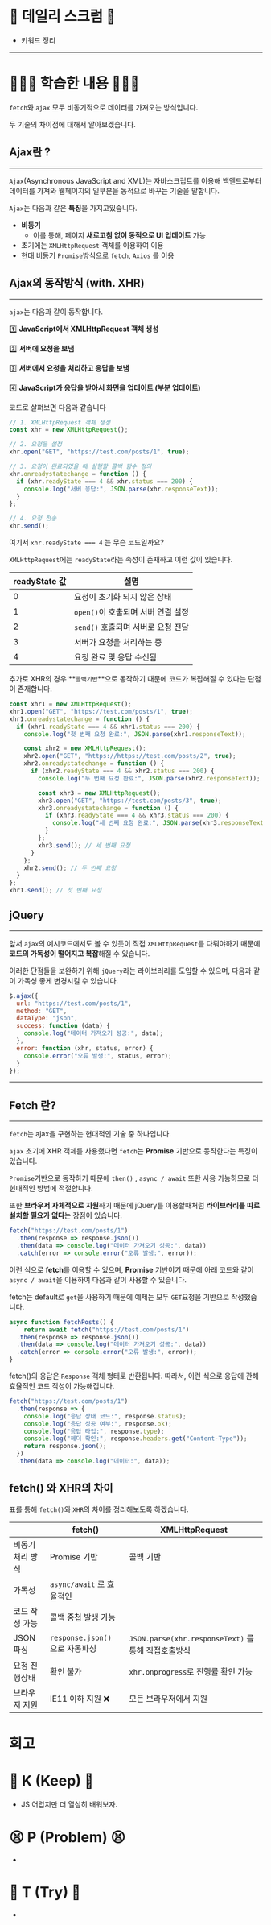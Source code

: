 # 💬 데일리 스크럼 💬
- 키워드 정리
***
# 🧑🏻‍💻 학습한 내용 🧑🏻‍💻
`fetch`와 `ajax` 모두 비동기적으로 데이터를 가져오는 방식입니다.

두 기술의 차이점에 대해서 알아보겠습니다.

## Ajax란 ?

---

`Ajax`(Asynchronous JavaScript and XML)는 자바스크립트를 이용해 백엔드로부터 데이터를 가져와 웹페이지의 일부분을 동적으로 바꾸는 기술을 말합니다.

`Ajax`는 다음과 같은 **특징**을 가지고있습니다.

- **비동기**
    - 이를 통해, 페이지 **새로고침 없이 동적으로 UI 업데이트** 가능
- 초기에는 `XMLHttpRequest` 객체를 이용하여 이용
- 현대 비동기 `Promise`방식으로 `fetch`, `Axios` 를 이용

## Ajax의 동작방식 (with. XHR)

---

`ajax`는 다음과 같이 동작합니다.

1️⃣ **JavaScript에서 XMLHttpRequest 객체 생성**

2️⃣ **서버에 요청을 보냄**

3️⃣ **서버에서 요청을 처리하고 응답을 보냄**

4️⃣ **JavaScript가 응답을 받아서 화면을 업데이트 (부분 업데이트)**

코드로 살펴보면 다음과 같습니다

```jsx
// 1. XMLHttpRequest 객체 생성
const xhr = new XMLHttpRequest();

// 2. 요청을 설정
xhr.open("GET", "https://test.com/posts/1", true);

// 3. 요청이 완료되었을 때 실행할 콜백 함수 정의
xhr.onreadystatechange = function () {
  if (xhr.readyState === 4 && xhr.status === 200) {
    console.log("서버 응답:", JSON.parse(xhr.responseText));
  }
};

// 4. 요청 전송
xhr.send();
```

여기서 `xhr.readyState === 4`  는 무슨 코드일까요? 

`XMLHttpRequest`에는 `readyState`라는 속성이 존재하고 이런 값이 있습니다.

| readyState 값 | 설명 |
| --- | --- |
| 0 | 요청이 초기화 되지 않은 상태 |
| 1 | `open()`이 호출되며 서버 연결 설정 |
| 2 | `send()` 호출되며 서버로 요청 전달 |
| 3 | 서버가 요청을 처리하는 중 |
| 4 | 요청 완료 및 응답 수신됨 |

추가로 XHR의 경우 **`콜백기반`**으로 동작하기 때문에 코드가 복잡해질 수 있다는 단점이 존재합니다.

```jsx
const xhr1 = new XMLHttpRequest();
xhr1.open("GET", "https://test.com/posts/1", true);
xhr1.onreadystatechange = function () {
  if (xhr1.readyState === 4 && xhr1.status === 200) {
    console.log("첫 번째 요청 완료:", JSON.parse(xhr1.responseText));

    const xhr2 = new XMLHttpRequest();
    xhr2.open("GET", "https://https://test.com/posts/2", true);
    xhr2.onreadystatechange = function () {
      if (xhr2.readyState === 4 && xhr2.status === 200) {
        console.log("두 번째 요청 완료:", JSON.parse(xhr2.responseText));

        const xhr3 = new XMLHttpRequest();
        xhr3.open("GET", "https://test.com/posts/3", true);
        xhr3.onreadystatechange = function () {
          if (xhr3.readyState === 4 && xhr3.status === 200) {
            console.log("세 번째 요청 완료:", JSON.parse(xhr3.responseText));
          }
        };
        xhr3.send(); // 세 번째 요청
      }
    };
    xhr2.send(); // 두 번째 요청
  }
};
xhr1.send(); // 첫 번째 요청
```

## jQuery

---

앞서 `ajax`의 예시코드에서도 볼 수 있듯이 직접 `XMLHttpRequest`를 다뤄야하기 때문에 **코드의 가독성이 떨어지고 복잡**해질 수 있습니다.

이러한 단점들을 보완하기 위해 `jQuery`라는 라이브러리를 도입할 수 있으며, 다음과 같이 가독성 좋게 변경시킬 수 있습니다.

```jsx
$.ajax({
  url: "https://test.com/posts/1",
  method: "GET",
  dataType: "json",
  success: function (data) {
    console.log("데이터 가져오기 성공:", data);
  },
  error: function (xhr, status, error) {
    console.error("오류 발생:", status, error);
  }
});
```

---

## Fetch 란?

---

`fetch`는 ajax을 구현하는 현대적인 기술 중 하나입니다.

`ajax` 초기에 XHR 객체를 사용했다면 `fetch`는 **Promise** 기반으로 동작한다는 특징이 있습니다.

`Promise`기반으로 동작하기 때문에 `then()` , `async / await` 또한 사용 가능하므로 더 현대적인 방법에 적절합니다.

또한 **브라우저 자체적으로 지원**하기 때문에 jQuery를 이용할때처럼 **라이브러리를 따로 설치할 필요가 없다**는 장점이 있습니다.

```jsx
fetch("https://test.com/posts/1")
  .then(response => response.json())
  .then(data => console.log("데이터 가져오기 성공:", data))
  .catch(error => console.error("오류 발생:", error));
```

이런 식으로 **fetch**를 이용할 수 있으며, **Promise** 기반이기 때문에 아래 코드와 같이 `async / await`을 이용하여 다음과 같이 사용할 수 있습니다. 

fetch는 default로 `get`을 사용하기 때문에 예제는 모두 `GET`요청을 기반으로 작성했습니다.

```jsx
async function fetchPosts() {
	return await fetch("https://test.com/posts/1")
  .then(response => response.json())
  .then(data => console.log("데이터 가져오기 성공:", data))
  .catch(error => console.error("오류 발생:", error));
}
```

fetch()의 응답은 `Response` 객체 형태로 반환됩니다. 따라서, 이런 식으로 응답에 관해 효율적인 코드 작성이 가능해집니다.

```jsx
fetch("https://test.com/posts/1")
  .then(response => {
    console.log("응답 상태 코드:", response.status);
    console.log("응답 성공 여부:", response.ok); 
    console.log("응답 타입:", response.type);  
    console.log("헤더 확인:", response.headers.get("Content-Type"));
    return response.json();
  })
  .then(data => console.log("데이터:", data));
```

## fetch() 와 XHR의 차이

표를 통해 `fetch()`와 `XHR`의 차이를 정리해보도록 하겠습니다.

|  | fetch() | XMLHttpRequest |
| --- | --- | --- |
| 비동기 처리 방식 | Promise 기반 | 콜백 기반 |
| 가독성 | `async/await` 로 효율적인
코드 작성 가능 | 콜백 중첩 발생 가능 |
| JSON 파싱 | `response.json()` 으로 자동파싱 | `JSON.parse(xhr.responseText)` 를 통해 직접호출방식 |
| 요청 진행상태 | 확인 불가 | `xhr.onprogress`로 진행률 확인 가능 |
| 브라우저 지원 | IE11 이하 지원 ❌ | 모든 브라우저에서 지원 |
# 회고
# 💪 K (Keep) 💪
- JS 어렵지만 더 열심히 배워보자.
  
# 😫 P (Problem) 😫
- 

# 🫵 T (Try) 🫵
- 
